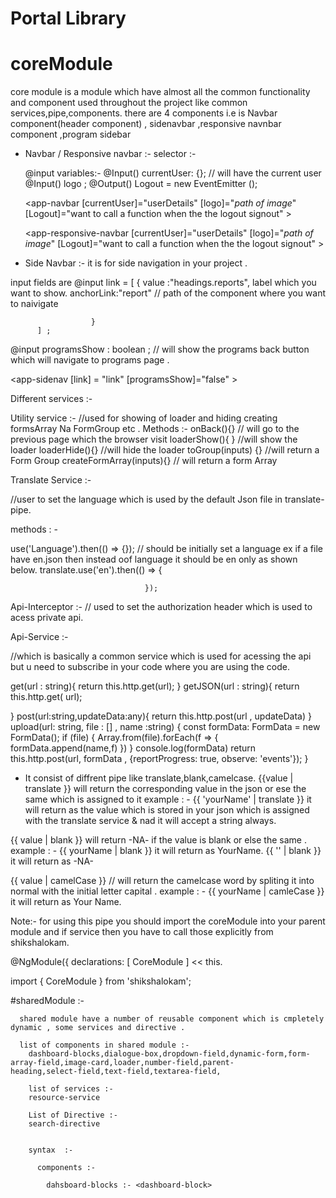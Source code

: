# Portal Library
   
   
   # coreModule
core module is a module which have almost all the common functionality and 
component used throughout the project like common services,pipe,components.
there are 4 components i.e is Navbar component(header component) , sidenavbar 
,responsive navnbar component ,program sidebar  


* Navbar / Responsive navbar  :-
  selector  :-     <app-navbar></app-navbar>
  
  @input variables:-
  @Input() currentUser: {}; // will have the current user 
  @Input() logo ;
  @Output() Logout = new EventEmitter (); 
  
  
  <app-navbar [currentUser]="userDetails" [logo]="*path of image*" [Logout]="want to call a function when
                                                              the the logout signout" ></app-navbar> 
  
  <app-responsive-navbar [currentUser]="userDetails" [logo]="*path of image*" [Logout]="want to call a function when
                                                              the the logout signout" ></app-responsive-navbar> 

* Side Navbar :-
it is for side navigation in your project .

input fields are 
@input link = [ 
                  {
                   value :"headings.reports",    label which you want to show.
                    anchorLink:"report" //  path of the component where you want to naivigate
                    
                      }
          ] ;
          
@input programsShow : boolean ; // will show the programs back button which will navigate to programs page .

 <app-sidenav [link] = "link" [programsShow]="false" ></app-sidenav>
   
   
   
   
 Different services  :-
 
Utility service :- 
//used for showing of loader and hiding creating formsArray Na FormGroup etc .
Methods :-
  onBack(){} // will go to the previous page which  the browser visit
  loaderShow(){ } //will show the loader 
  loaderHide(){}  //will hide the loader 
  toGroup(inputs) {} //will return a Form Group
  createFormArray(inputs){} // will return a form Array


Translate Service :-

//user to set the language which is used by the default Json file in translate-pipe.

methods : - 
  
  use('Language').then(() => {}); // should be initially set a language ex if a file have   en.json then instead oof language                                 it should be en only as shown below.
                                 translate.use('en').then(() => {

                                  });



Api-Interceptor :- 
// used to set the authorization header which is used to acess private api.



Api-Service :-

//which is basically a common service which is used for acessing the api  but u need to subscribe in your code where you are using the code.  


get(url : string){
    return this.http.get(url);
  }
  getJSON(url : string){
    return this.http.get( url);

  }
  post(url:string,updateData:any){
    return this.http.post(url , updateData)
  }
  upload(url: string, file : [] , name :string) {
    const formData: FormData = new FormData();
    if (file) {
      Array.from(file).forEach(f => {
            formData.append(name,f)
          })
    }
    console.log(formData)
    return this.http.post(url, formData , {reportProgress: true, observe: 'events'});
  }
  
  
  
  
  
  
  
  *  It consist of diffrent pipe like translate,blank,camelcase. 
  {{value  | translate }}   will return the corresponding value in the json or ese the same which is assigned to it
                              example : - {{ 'yourName' | translate }}
                                  it will return as the value which is stored in your json which is assigned with the                                     translate service & nad it will accept a string always.
                                  
                                  
  {{ value | blank }}   will return -NA- if the value is blank or else the same .
                              example : - {{ yourName | blank }}
                                  it will return as YourName.
                                   {{ '' | blank }}
                                  it will return as -NA-
                                  
                                  
                                  
  {{ value | camelCase  }} // will return the camelcase word by spliting it into normal with the initial letter capital .
                              example : - {{ yourName | camleCase }}
                                  it will return as Your Name.
                                  
                                  
                                  
                                  
 Note:- for using this pipe you should import the coreModule into your parent module and if service then you have to call those explicitly from shikshalokam.
 
 
 
 @NgModule({
  declarations: [
     CoreModule
     ]   << this.
 
 
 import { CoreModule } from 'shikshalokam'; 
 


#sharedModule :-


      shared module have a number of reusable component which is cmpletely dynamic , some services and directive .
      
      list of components in shared module :-
        dashboard-blocks,dialogue-box,dropdown-field,dynamic-form,form-array-field,image-card,loader,number-field,parent-           heading,select-field,text-field,textarea-field,
        
        list of services :-
        resource-service
        
        List of Directive :-
        search-directive
        
      
        syntax  :-
        
          components :-
          
            dahsboard-blocks :- <dashboard-block>
                              
